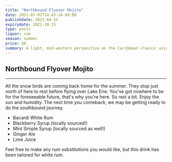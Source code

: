 ```yaml
---
title: "Northbound Flyover Mojito"
date: 2021-07-02T14:43:14-04:00
publishdate: 2021-04-15
expirydate: 2021-10-15 
type: posts
liquor: rum
season: summer
price: $0
summary: A light, mid-western perspective on the Caribbean classic using local berries and a local weed.
---
```

## Northbound Flyover Mojito
---
All the snow birds are coming back home for the summer.  They stop just north of here to rest before flying over Lake Erie.  You've got nowhere to be for the foreseeable future, that's why you're here.  So rest a bit.  Enjoy the sun and humidity.  The next time you comeback, we may be getting ready to do the southbound journey.

* Bacardi White Rum
* Blackberry Syrup (locally sourced!)
* Mint Simple Syrup (locally sourced as well!)
* Ginger Ale
* Lime Juice

Feel free to make any rum substitutions you would like, but this drink has been tailored for white rum.